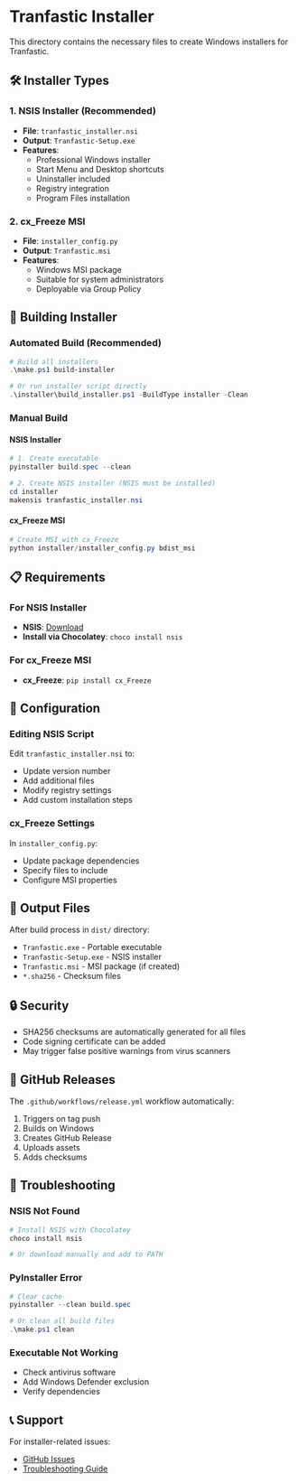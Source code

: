 # Tranfastic Installer

This directory contains the necessary files to create Windows installers for Tranfastic.

## 🛠️ Installer Types

### 1. **NSIS Installer (Recommended)**

- **File**: `tranfastic_installer.nsi`
- **Output**: `Tranfastic-Setup.exe`
- **Features**:
  - Professional Windows installer
  - Start Menu and Desktop shortcuts
  - Uninstaller included
  - Registry integration
  - Program Files installation

### 2. **cx_Freeze MSI**

- **File**: `installer_config.py`
- **Output**: `Tranfastic.msi`
- **Features**:
  - Windows MSI package
  - Suitable for system administrators
  - Deployable via Group Policy

## 🚀 Building Installer

### Automated Build (Recommended)

```powershell
# Build all installers
.\make.ps1 build-installer

# Or run installer script directly
.\installer\build_installer.ps1 -BuildType installer -Clean
```

### Manual Build

#### NSIS Installer

```powershell
# 1. Create executable
pyinstaller build.spec --clean

# 2. Create NSIS installer (NSIS must be installed)
cd installer
makensis tranfastic_installer.nsi
```

#### cx_Freeze MSI

```powershell
# Create MSI with cx_Freeze
python installer/installer_config.py bdist_msi
```

## 📋 Requirements

### For NSIS Installer

- **NSIS**: [Download](https://nsis.sourceforge.io/Download)
- **Install via Chocolatey**: `choco install nsis`

### For cx_Freeze MSI

- **cx_Freeze**: `pip install cx_Freeze`

## 🔧 Configuration

### Editing NSIS Script

Edit `tranfastic_installer.nsi` to:

- Update version number
- Add additional files
- Modify registry settings
- Add custom installation steps

### cx_Freeze Settings

In `installer_config.py`:

- Update package dependencies
- Specify files to include
- Configure MSI properties

## 📁 Output Files

After build process in `dist/` directory:

- `Tranfastic.exe` - Portable executable
- `Tranfastic-Setup.exe` - NSIS installer
- `Tranfastic.msi` - MSI package (if created)
- `*.sha256` - Checksum files

## 🔒 Security

- SHA256 checksums are automatically generated for all files
- Code signing certificate can be added
- May trigger false positive warnings from virus scanners

## 🚀 GitHub Releases

The `.github/workflows/release.yml` workflow automatically:

1. Triggers on tag push
2. Builds on Windows
3. Creates GitHub Release
4. Uploads assets
5. Adds checksums

## 🐛 Troubleshooting

### NSIS Not Found

```powershell
# Install NSIS with Chocolatey
choco install nsis

# Or download manually and add to PATH
```

### PyInstaller Error

```powershell
# Clear cache
pyinstaller --clean build.spec

# Or clean all build files
.\make.ps1 clean
```

### Executable Not Working

- Check antivirus software
- Add Windows Defender exclusion
- Verify dependencies

## 📞 Support

For installer-related issues:

- [GitHub Issues](https://github.com/ysfemrealbyrk/tranfastic/issues)
- [Troubleshooting Guide](../docs/TROUBLESHOOTING.md)
